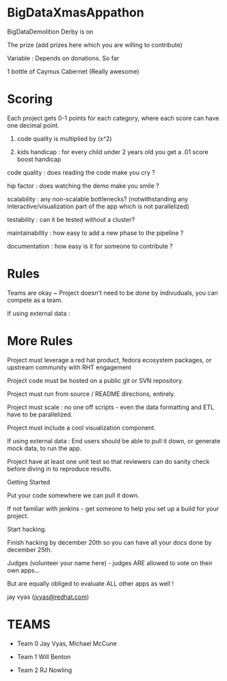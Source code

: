 BigDataXmasAppathon
===================

BigDataDemolition Derby is on

The prize (add prizes here which you are willing to contribute)

Variable : Depends on donations.  So far

1 bottle of Caymus Cabernet (Really awesome)

Scoring
=======

Each project gets 0-1 points for each category, where each score can have one decimal point.

1) code quality is multiplied by (x^2)

2) kids handicap : for every child under 2 years old you get a .01 score boost handicap

code quality : does reading the code make you cry ?

hip factor : does watching the demo make you smile ?

scalability  : any non-scalable  bottlenecks? (notwithstanding any interactive/visualization part of the app which is not parallelized) 

testability : can it be tested without a cluster?

maintainability : how easy to add a new phase to the pipeline ?

documentation : how easy is it for someone to contribute ?

Rules
=======

Teams are okay ~ Project doesn't need to be done by indivuduals, you can compete as a team.

If using external data :

More Rules
==========

Project must leverage a red hat product, fedora ecosystem packages, or upstream community with RHT engagement

Project code must be hosted on a public git or SVN repository.

Project must run from source / README directions, entirely.

Project must scale : no one off scripts - even the data formatting and ETL have to be parallelized.

Project must include a cool visualization component.

If using external data : End users should be able to pull it down, or generate mock data, to run the app.

Project have at least one unit test so that reviewers can do sanity check before diving in to reproduce results.

Getting Started

Put your code somewhere we can pull it down.

If not familiar with jenkins - get someone to help you set up a build for your project.

Start hacking.

Finish hacking by december 20th so you can have all your docs done by december 25th.

Judges (volunteer your name here) - judges ARE allowed to vote on their own apps...

But are equally obliged to evaluate ALL other apps as well !

jay vyas (jvyas@redhat.com)

TEAMS
=======

- Team 0
Jay Vyas, Michael McCune

- Team 1
Will Benton

- Team 2
RJ Nowling
